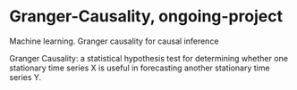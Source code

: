 # Granger-Causality, ongoing-project
Machine learning. Granger causality for causal inference

Granger Causality:
a statistical hypothesis test for determining whether one stationary time series X is useful in forecasting another stationary time series Y.

